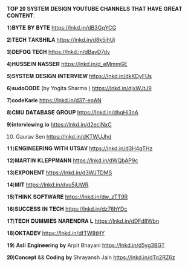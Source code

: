 𝐓𝐎𝐏 𝟐𝟎 𝐒𝐘𝐒𝐓𝐄𝐌 𝐃𝐄𝐒𝐈𝐆𝐍 𝐘𝐎𝐔𝐓𝐔𝐁𝐄 𝐂𝐇𝐀𝐍𝐍𝐄𝐋𝐒 𝐓𝐇𝐀𝐓 𝐇𝐀𝐕𝐄 𝐆𝐑𝐄𝐀𝐓 𝐂𝐎𝐍𝐓𝐄𝐍𝐓.


𝟏)𝐁𝐘𝐓𝐄 𝐁𝐘 𝐁𝐘𝐓𝐄
https://lnkd.in/dB3GqYCG

𝟐)𝐓𝐄𝐂𝐇 𝐓𝐀𝐊𝐒𝐇𝐈𝐋𝐀
https://lnkd.in/d8k5jhUj

𝟑)𝐃𝐄𝐅𝐎𝐆 𝐓𝐄𝐂𝐇
https://lnkd.in/dBavD7dv

𝟒)𝐇𝐔𝐒𝐒𝐄𝐈𝐍 𝐍𝐀𝐒𝐒𝐄𝐑
https://lnkd.in/d_eMmmGE

𝟓)𝐒𝐘𝐒𝐓𝐄𝐌 𝐃𝐄𝐒𝐈𝐆𝐍 𝐈𝐍𝐓𝐄𝐑𝐕𝐈𝐄𝐖
https://lnkd.in/dkKDyFUs

𝟔)𝐬𝐮𝐝𝐨𝐂𝐎𝐃𝐄 (by Yogita Sharma )
https://lnkd.in/djxWJtJ9

𝟕)𝐜𝐨𝐝𝐞𝐊𝐚𝐫𝐥𝐞
https://lnkd.in/d37-enAN

𝟖)𝐂𝐌𝐔 𝐃𝐀𝐓𝐀𝐁𝐀𝐒𝐄 𝐆𝐑𝐎𝐔𝐏
https://lnkd.in/dhqHi3nA

𝟗)𝐢𝐧𝐭𝐞𝐫𝐯𝐢𝐞𝐰𝐢𝐧𝐠.𝐢𝐨
https://lnkd.in/d2eciNxC

10) Gaurav Sen
https://lnkd.in/dKTWUJhd

𝟏𝟏)𝐄𝐍𝐆𝐈𝐍𝐄𝐄𝐑𝐈𝐍𝐆 𝐖𝐈𝐓𝐇 𝐔𝐓𝐒𝐀𝐕
https://lnkd.in/d3H4qTHz

𝟏𝟐)𝐌𝐀𝐑𝐓𝐈𝐍 𝐊𝐋𝐄𝐏𝐏𝐌𝐀𝐍𝐍
https://lnkd.in/dWQbAP9c

𝟏𝟑)𝐄𝐗𝐏𝐎𝐍𝐄𝐍𝐓
https://lnkd.in/d3WJTDMS

𝟏𝟒)𝐌𝐈𝐓
https://lnkd.in/dvu5jUWR

𝟏𝟓)𝐓𝐇𝐈𝐍𝐊 𝐒𝐎𝐅𝐓𝐖𝐀𝐑𝐄
https://lnkd.in/dw_zTT9R

𝟏𝟔)𝐒𝐔𝐂𝐂𝐄𝐒𝐒 𝐈𝐍 𝐓𝐄𝐂𝐇
https://lnkd.in/dz76hYDc

𝟏𝟕)𝐓𝐄𝐂𝐇 𝐃𝐔𝐌𝐌𝐈𝐄𝐒 𝐍𝐀𝐑𝐄𝐍𝐃𝐑𝐀 𝐋
https://lnkd.in/dDFd8Wbn

𝟏𝟖)𝐎𝐊𝐓𝐀𝐃𝐄𝐕
https://lnkd.in/dfTW8tHY

𝟏𝟗) 𝐀𝐬𝐥𝐢 𝐄𝐧𝐠𝐢𝐧𝐞𝐞𝐫𝐢𝐧𝐠 𝐛𝐲 Arpit Bhayani
https://lnkd.in/d5yg3BGT

𝟐𝟎)𝐂𝐨𝐧𝐜𝐞𝐩𝐭 && 𝐂𝐨𝐝𝐢𝐧𝐠 𝐛𝐲 Shrayansh Jain
https://lnkd.in/dTq2RZ6z
